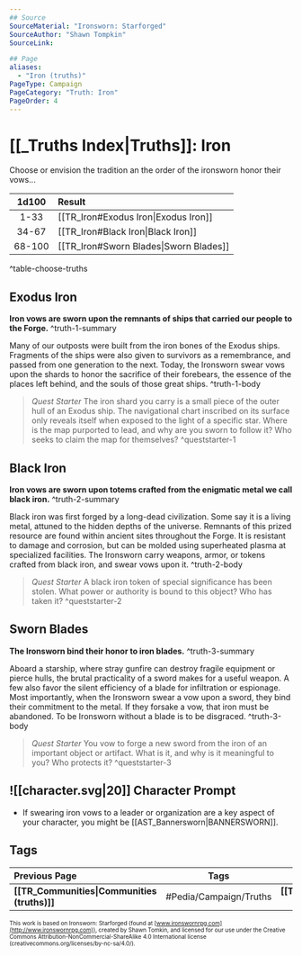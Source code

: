 ```yaml
---
## Source
SourceMaterial: "Ironsworn: Starforged"
SourceAuthor: "Shawn Tompkin"
SourceLink: 

## Page
aliases:
  - "Iron (truths)"
PageType: Campaign
PageCategory: "Truth: Iron"
PageOrder: 4
---
```

# [[_Truths Index|Truths]]: Iron 
Choose or envision the tradition an the order of the ironsworn honor their vows...

| 1d100 | Result |
|:---:|:--- |
| 1-33 | [[TR_Iron#Exodus Iron\|Exodus Iron]] |
| 34-67 | [[TR_Iron#Black Iron\|Black Iron]] |
| 68-100 | [[TR_Iron#Sworn Blades\|Sworn Blades]] |
^table-choose-truths

## Exodus Iron
 **Iron vows are sworn upon the remnants of ships that carried our people to the Forge.** ^truth-1-summary
 
Many of our outposts were built from the iron bones of the Exodus ships. Fragments of the ships were also given to survivors as a remembrance, and passed from one generation to the next. Today, the Ironsworn swear vows upon the shards to honor the sacrifice of their forebears, the essence of the places left behind, and the souls of those great ships. ^truth-1-body

> _Quest Starter_
> The iron shard you carry is a small piece of the outer hull of an Exodus ship. The navigational chart inscribed on its surface only reveals itself when exposed to the light of a specific star. Where is the map purported to lead, and why are you sworn to follow it? Who seeks to claim the map for themselves? ^queststarter-1

## Black Iron
**Iron vows are sworn upon totems crafted from the enigmatic metal we call black iron.** ^truth-2-summary
 
Black iron was first forged by a long-dead civilization. Some say it is a living metal, attuned to the hidden depths of the universe. Remnants of this prized resource are found within ancient sites throughout the Forge. It is resistant to damage and corrosion, but can be molded using superheated plasma at specialized facilities. The Ironsworn carry weapons, armor, or tokens crafted from black iron, and swear vows upon it. ^truth-2-body

> _Quest Starter_
> A black iron token of special significance has been stolen. What power or authority is bound to this object? Who has taken it? ^queststarter-2

## Sworn Blades
**The Ironsworn bind their honor to iron blades.** ^truth-3-summary

Aboard a starship, where stray gunfire can destroy fragile equipment or pierce hulls, the brutal practicality of a sword makes for a useful weapon. A few also favor the silent efficiency of a blade for infiltration or espionage. Most importantly, when the Ironsworn swear a vow upon a sword, they bind their commitment to the metal. If they forsake a vow, that iron must be abandoned. To be Ironsworn without a blade is to be disgraced. ^truth-3-body

> _Quest Starter_
> You vow to forge a new sword from the iron of an important object or artifact. What is it, and why is it meaningful to you? Who protects it? ^queststarter-3

## ![[character.svg|20]] Character Prompt
  * If swearing iron vows to a leader or organization are a key aspect of your character, you might be [[AST_Bannersworn|BANNERSWORN]].

## Tags
| Previous Page | Tags | Next Page |
|:--- |:---:| ---:|
| **[[TR_Communities\|Communities (truths)]]** | #Pedia/Campaign/Truths | **[[TR_Laws\|Laws (truths)]]** |

<font size=-2>This work is based on Ironsworn: Starforged (found at [www.ironswornrpg.com](http://www.ironswornrpg.com)), created by Shawn Tomkin, and licensed for our use under the Creative Commons Attribution-NonCommercial-ShareAlike 4.0 International license  (creativecommons.org/licenses/by-nc-sa/4.0/).</font>
